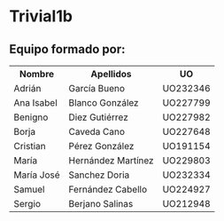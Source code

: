 # Trivial1b
## Equipo formado por: 
<table>
  <tr>
    <th>Nombre</th>
    <th>Apellidos</th>
    <th>UO</th>
  </tr>
  <tr>
    <td>Adrián</td>
    <td>García Bueno</td>
    <td>UO232346</td>
  </tr>
  <tr>
    <td>Ana Isabel</td>
    <td>Blanco González</td>
    <td>UO227799</td>
  </tr>
  <tr>
    <td>Benigno</td>
    <td>Diez Gutiérrez</td>
    <td>UO227982</td>
  </tr>
  <tr>
    <td>Borja</td>
    <td>Caveda Cano</td>
    <td>UO227648</td>
  </tr>
  <tr>
    <td>Cristian</td>
    <td>Pérez González</td>
    <td>UO191154</td>
  </tr>
  <tr>
    <td>María</td>
    <td>Hernández Martínez</td>
    <td>UO229803</td>
  </tr>
  <tr>
    <td>María José</td>
    <td>Sanchez Doria</td>
    <td>UO232334</td>
  </tr>
  <tr>
    <td>Samuel</td>
    <td>Fernández Cabello</td>
    <td>UO224927</td>
  </tr>
  <tr>
    <td>Sergio</td>
    <td>Berjano Salinas</td>
    <td>UO212948</td>
  </tr>
</table>
